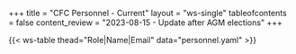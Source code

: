 +++
title = "CFC Personnel - Current"
layout = "ws-single"
tableofcontents = false
content_review = "2023-08-15 - Update after AGM elections"
+++

{{< ws-table thead="Role|Name|Email" data="personnel.yaml" >}}
